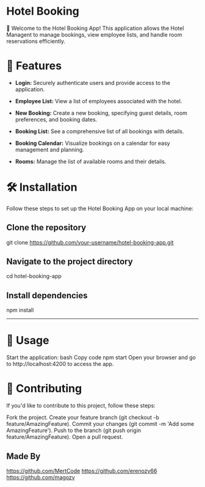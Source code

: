 # Hotel Booking

🏨 Welcome to the Hotel Booking App! This application allows the Hotel Managent to manage bookings, view employee lists, and handle room reservations efficiently.

# 🚀 Features

- **Login:** Securely authenticate users and provide access to the application.

- **Employee List:** View a list of employees associated with the hotel.

- **New Booking:** Create a new booking, specifying guest details, room preferences, and booking dates.

- **Booking List:** See a comprehensive list of all bookings with details.

- **Booking Calendar:** Visualize bookings on a calendar for easy management and planning.

- **Rooms:** Manage the list of available rooms and their details.

# 🛠️ Installation

Follow these steps to set up the Hotel Booking App on your local machine:


## Clone the repository
git clone https://github.com/your-username/hotel-booking-app.git

## Navigate to the project directory
cd hotel-booking-app

## Install dependencies
npm install

-------------------------------

# 🚀 Usage
Start the application:
bash
Copy code
npm start
Open your browser and go to http://localhost:4200 to access the app.


# 🤝 Contributing
If you'd like to contribute to this project, follow these steps:

Fork the project.
Create your feature branch (git checkout -b feature/AmazingFeature).
Commit your changes (git commit -m 'Add some AmazingFeature').
Push to the branch (git push origin feature/AmazingFeature).
Open a pull request.

## Made By
https://github.com/MertCode
https://github.com/erenozy66
https://github.com/magozv


